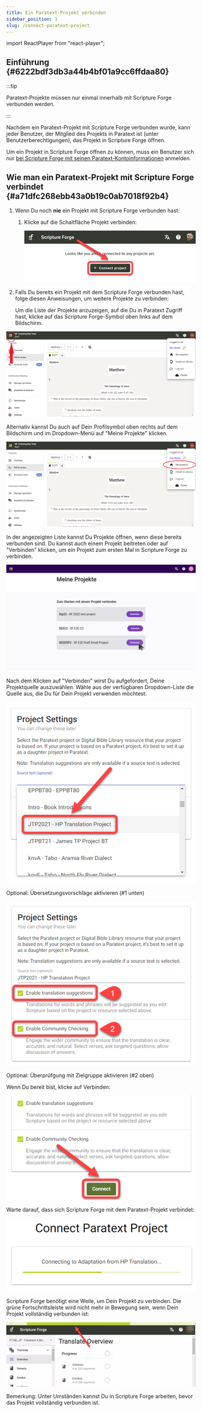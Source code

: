 ```yaml
---
title: Ein Paratext-Projekt verbinden
sidebar_position: 1
slug: /connect-paratext-project
---
```


import ReactPlayer from "react-player";

## Einführung {#6222bdf3db3a44b4bf01a9cc6ffdaa80}


:::tip

Paratext-Projekte müssen nur einmal innerhalb mit Scripture Forge verbunden werden.

:::




Nachdem ein Paratext-Projekt mit Scripture Forge verbunden wurde, kann jeder Benutzer, der Mitglied des Projekts in Paratext ist (unter Benutzerberechtigungen), das Projekt in Scripture Forge öffnen.


Um ein Projekt in Scripture Forge öffnen zu können, muss ein Benutzer sich nur [bei Scripture Forge mit seinen Paratext-Kontoinformationen](/log-in) anmelden.


<div class="player-wrapper"><ReactPlayer controls url="https://youtu.be/exEJxc19Zm4" /></div>

## Wie man ein Paratext-Projekt mit Scripture Forge verbindet {#a71dfc268ebb43a0b19c0ab7018f92b4}

1. Wenn Du noch **nie** ein Projekt mit Scripture Forge verbunden hast:
    1. Klicke auf die Schaltfläche Projekt verbinden:

        ![](./268421786.png)

2. Falls Du bereits ein Projekt mit dem Scripture Forge verbunden hast, folge diesen Anweisungen, um weitere Projekte zu verbinden:

    Um die Liste der Projekte anzuzeigen, auf die Du in Paratext Zugriff hast, klicke auf das Scripture Forge-Symbol oben links auf dem Bildschirm.


![](./2112594915.png)


Alternativ kannst Du auch auf Dein Profilsymbol oben rechts auf dem Bildschirm und im Dropdown-Menü auf "Meine Projekte" klicken.


![](./1201536679.png)


In der angezeigten Liste kannst Du Projekte öffnen, wenn diese bereits verbunden sind. Du kannst auch einem Projekt beitreten oder auf "Verbinden" klicken, um ein Projekt zum ersten Mal in Scripture Forge zu verbinden.


![](./my_projects.png)


Nach dem Klicken auf "Verbinden" wirst Du aufgefordert, Deine Projektquelle auszuwählen. Wähle aus der verfügbaren Dropdown-Liste die Quelle aus, die Du für Dein Projekt verwenden möchtest.


![](./1628956354.png)


Optional: Übersetzungsvorschläge aktivieren (#1 unten)


![](./440460267.png)


Optional: Überprüfgung mit Zielgruppe aktivieren (#2 oben)


Wenn Du bereit bist, klicke auf Verbinden:


![](./210173750.png)


Warte darauf, dass sich Scripture Forge mit dem Paratext-Projekt verbindet:


![](./1421415415.png)


Scripture Forge benötigt eine Weile, um Dein Projekt zu verbinden. Die grüne Fortschrittsleiste wird nicht mehr in Bewegung sein, wenn Dein Projekt vollständig verbunden ist:


![](./672841105.png)


Bemerkung: Unter Umständen kannst Du in Scripture Forge arbeiten, bevor das Projekt vollständig verbunden ist.

